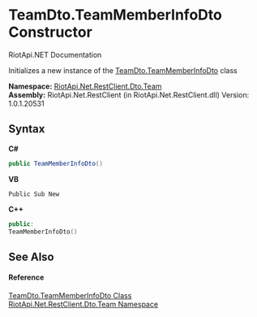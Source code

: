 # TeamDto.TeamMemberInfoDto Constructor 
RiotApi.NET Documentation 

Initializes a new instance of the <a href="cc5d76a8-ebfe-cae0-3a19-5b06fe0ac909">TeamDto.TeamMemberInfoDto</a> class

**Namespace:**&nbsp;<a href="744a30f7-23c0-2c94-a458-a0b4d260bb19">RiotApi.Net.RestClient.Dto.Team</a><br />**Assembly:**&nbsp;RiotApi.Net.RestClient (in RiotApi.Net.RestClient.dll) Version: 1.0.1.20531

## Syntax

**C#**<br />
``` C#
public TeamMemberInfoDto()
```

**VB**<br />
``` VB
Public Sub New
```

**C++**<br />
``` C++
public:
TeamMemberInfoDto()
```


## See Also


#### Reference
<a href="cc5d76a8-ebfe-cae0-3a19-5b06fe0ac909">TeamDto.TeamMemberInfoDto Class</a><br /><a href="744a30f7-23c0-2c94-a458-a0b4d260bb19">RiotApi.Net.RestClient.Dto.Team Namespace</a><br />